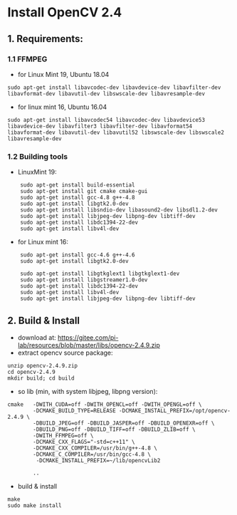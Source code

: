 # Install OpenCV 2.4


## 1. Requirements:

### 1.1 FFMPEG
* for Linux Mint 19, Ubuntu 18.04
```
sudo apt-get install libavcodec-dev libavdevice-dev libavfilter-dev libavformat-dev libavutil-dev libswscale-dev libavresample-dev
```

* for linux mint 16, Ubuntu 16.04
```
sudo apt-get install libavcodec54 libavcodec-dev libavdevice53 libavdevice-dev libavfilter3 libavfilter-dev libavformat54 libavformat-dev libavutil-dev libavutil52 libswscale-dev libswscale2 libavresample-dev
```


### 1.2 Building tools

* LinuxMint 19:
```
    sudo apt-get install build-essential
    sudo apt-get install git cmake cmake-gui
    sudo apt-get install gcc-4.8 g++-4.8
    sudo apt-get install libgtk2.0-dev
    sudo apt-get install libsndio-dev libasound2-dev libsdl1.2-dev
    sudo apt-get install libjpeg-dev libpng-dev libtiff-dev
    sudo apt-get install libdc1394-22-dev
    sudo apt-get install libv4l-dev 
```


* for Linux mint 16:
```
    sudo apt-get install gcc-4.6 g++-4.6
    sudo apt-get install libgtk2.0-dev

    sudo apt-get install libgtkglext1 libgtkglext1-dev
    sudo apt-get install libgstreamer1.0-dev
    sudo apt-get install libdc1394-22-dev
    sudo apt-get install libv4l-dev 
    sudo apt-get install libjpeg-dev libpng-dev libtiff-dev
```


## 2. Build & Install

* download at: https://gitee.com/pi-lab/resources/blob/master/libs/opencv-2.4.9.zip
* extract opencv source package:
```
unzip opencv-2.4.9.zip
cd opencv-2.4.9
mkdir build; cd build
```

* so lib (min, with system libjpeg, libpng version):
```
cmake   -DWITH_CUDA=off -DWITH_OPENCL=off -DWITH_OPENGL=off \
        -DCMAKE_BUILD_TYPE=RELEASE -DCMAKE_INSTALL_PREFIX=/opt/opencv-2.4.9 \
        -DBUILD_JPEG=off -DBUILD_JASPER=off -DBUILD_OPENEXR=off \
        -DBUILD_PNG=off -DBUILD_TIFF=off -DBUILD_ZLIB=off \
        -DWITH_FFMPEG=off \
        -DCMAKE_CXX_FLAGS="-std=c++11" \
        -DCMAKE_CXX_COMPILER=/usr/bin/g++-4.8 \
        -DCMAKE_C_COMPILER=/usr/bin/gcc-4.8 \
         -DCMAKE_INSTALL_PREFIX=~/lib/opencvLib2

        ..
```

* build & install
```
make
sudo make install
```


